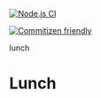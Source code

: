 [![Node.js CI](https://github.com/OurActivities/lunch/actions/workflows/publish.yml/badge.svg)](https://github.com/OurActivities/lunch/actions/workflows/publish.yml)

[![Commitizen friendly](https://img.shields.io/badge/commitizen-friendly-brightgreen.svg)](http://commitizen.github.io/cz-cli/)

lunch
# Lunch
